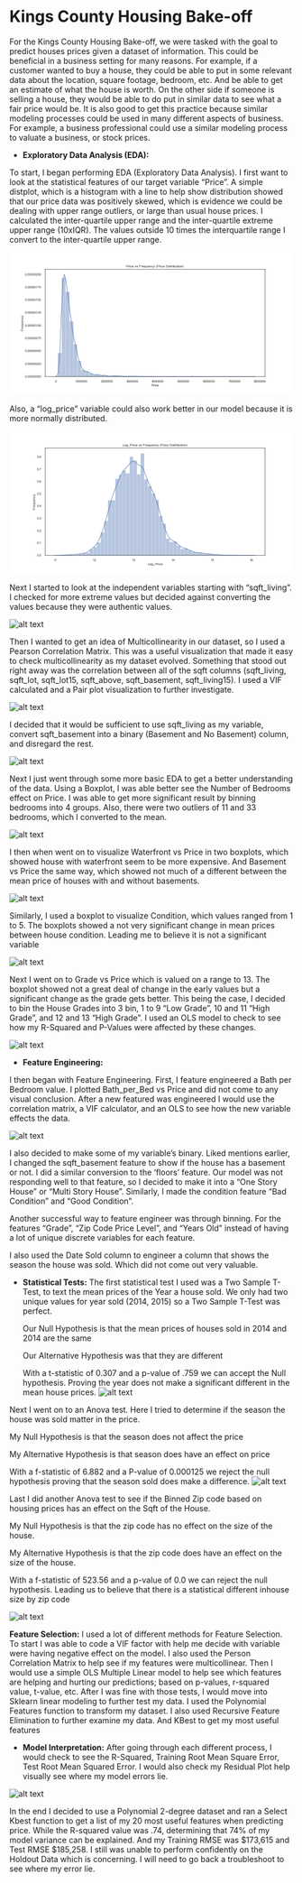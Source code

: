 # Kings County Housing Bake-off

For the Kings County Housing Bake-off, we were tasked with the goal to predict houses prices given a dataset of information. This could be beneficial in a business setting for many reasons. For example, if a customer wanted to buy a house, they could be able to put in some relevant data about the location, square footage, bedroom, etc. And be able to get an estimate of what the house is worth. On the other side if someone is selling a house, they would be able to do put in similar data to see what a fair price would be. It is also good to get this practice because similar modeling processes could be used in many different aspects of business. For example, a business professional could use a similar modeling process to valuate a business, or stock prices. 

  
- **Exploratory Data Analysis (EDA):** 

To start, I began performing EDA (Exploratory Data Analysis). I first want to look at the statistical features of our target variable “Price”. A simple distplot, which is a histogram with a line to help show distribution showed that our price data was positively skewed, which is evidence we could be dealing with upper range outliers, or large than usual house prices. I calculated the inter-quartile upper range and the inter-quartile extreme upper range (10xIQR). The values outside 10 times the interquartile range I convert to the inter-quartile upper range. 

![alt text](Price_vs_Frequency.png)

Also, a “log_price” variable could also work better in our model because it is more normally distributed. 

![alt text](Log_Price_vs_Frequency.png)

Next I started to look at the independent variables starting with “sqft_living”. I checked for more extreme values but decided against converting the values because they were authentic values. 

![alt text]("Price_vs_Sqft_living.png")

Then I wanted to get an idea of Multicollinearity in our dataset, so I used a Pearson Correlation Matrix. This was a useful visualization that made it easy to check multicollinearity as my dataset evolved. Something that stood out right away was the correlation between all of the sqft columns (sqft_living, sqft_lot, sqft_lot15, sqft_above, sqft_basement, sqft_living15). I used a VIF calculated and a Pair plot visualization to further investigate. 

![alt text]("pearson_co_map.png")

I decided that it would be sufficient to use sqft_living as my variable, convert sqft_basement into a binary (Basement and No Basement) column, and disregard the rest. 

![alt text]("pairplot.png")

Next I just went through some more basic EDA to get a better understanding of the data. Using a Boxplot, I was able better see the Number of Bedrooms effect on Price. I was able to get more significant result by binning bedrooms into 4 groups. Also, there were two outliers of 11 and 33 bedrooms, which I converted to the mean. 

![alt text]("beds_vs_price.png")

I then when went on to visualize Waterfront vs Price in two boxplots, which showed house with waterfront seem to be more expensive. And Basement vs Price the same way, which showed not much of a different between the mean price of houses with and without basements. 

![alt text]("water_bsement.png")

Similarly, I used a boxplot to visualize Condition, which values ranged from 1 to 5. The boxplots showed a not very significant change in mean prices between house condition. Leading me to believe it is not a significant variable

![alt text]("condition.png")

Next I went on to Grade vs Price which is valued on a range to 13. The boxplot showed not a great deal of change in the early values but a significant change as the grade gets better. This being the case, I decided to bin the House Grades into 3 bin, 1 to 9 “Low Grade”, 10 and 11 “High Grade”, and 12 and 13 “High Grade”. I used an OLS model to check to see how my R-Squared and P-Values were affected by these changes. 

![alt text]("Grade_vs_Price.png")



- **Feature Engineering:**  

I then began with Feature Engineering. First, I feature engineered a Bath per Bedroom value. I plotted Bath_per_Bed vs Price and did not come to any visual conclusion. After a new featured was engineered I would use the correlation matrix, a VIF calculator, and an OLS to see how the new variable effects the data.

![alt text]("bath_per_bed.png")

I also decided to make some of my variable’s binary. Liked mentions earlier, I changed the sqft_basement feature to show if the house has a basement or not. I did a similar conversion to the ‘floors’ feature. Our model was not responding well to that feature, so I decided to make it into a “One Story House” or “Multi Story House”.  Similarly, I made the condition feature “Bad Condition” and “Good Condition”. 

Another successful way to feature engineer was through binning. For the features “Grade”, “Zip Code Price Level”, and “Years Old” instead of having a lot of unique discrete variables for each feature. 

I also used the Date Sold column to engineer a column that shows the season the house was sold. Which did not come out very valuable. 


- **Statistical Tests:** 
The first statistical test I used was a Two Sample T-Test, to text the mean prices of the Year a house sold. We only had two unique values for year sold (2014, 2015) so a Two Sample T-Test was perfect. 

   Our Null Hypothesis is that the mean prices of houses sold in 2014 and 2014 are the same 

   Our Alternative Hypothesis was that they are different
  

   With a t-statistic of 0.307 and a p-value of .759 we can accept the Null hypothesis. Proving the year does not make a   significant different in the mean house prices. 
     ![alt text]("tt.png")
     
     
Next I went on to an Anova test. Here I tried to determine if the season the house was sold matter in the price. 

   My Null Hypothesis is that the season does not affect the price 

   My Alternative Hypothesis is that season does have an effect on price

   With a f-statistic of 6.882 and a P-value of 0.000125 we reject the null hypothesis proving that the season sold does make a difference. 
![alt text]("anova1.png")

Last I did another Anova test to see if the Binned Zip code based on housing prices has an effect on the Sqft of the House.

My Null Hypothesis is that the zip code has no effect on the size of the house.

My Alternative Hypothesis is that the zip code does have an effect on the size of the house.

With a f-statistic of 523.56 and a p-value of 0.0 we can reject the null hypothesis. Leading us to believe that there is a statistical different inhouse size by zip code 

![alt text]("anova2.png")     
     
 
 **Feature Selection:** 
 I used a lot of different methods for Feature Selection. To start I was able to code a VIF factor with help me decide with variable were having negative effect on the model. I also used the Person Correlation Matrix to help see if my features were multicollinear. Then I would use a simple OLS Multiple Linear model to help see which features are helping and hurting our predictions; based on p-values, r-squared value, t-value, etc. After I was fine with those tests, I would move into Sklearn linear modeling to further test my data. I used the Polynomial Features function to transform my dataset. I also used Recursive Feature Elimination to further examine my data. And KBest to get my most useful features 



- **Model Interpretation:** 
After going through each different process, I would check to see the R-Squared, Training Root Mean Square Error, Test Root Mean Squared Error. I would also check my Residual Plot help visually see where my model errors lie. 

![alt text]("residual.png") 

In the end I decided to use a Polynomial 2-degree dataset and ran a Select Kbest function to get a list of my 20 most useful features when predicting price. While the R-squared value was .74, determining that 74% of my model variance can be explained. And my Training RMSE was $173,615 and Test RMSE $185,258. I still was unable to perform confidently on the Holdout Data which is concerning. I will need to go back a troubleshoot to see where my error lie. 

